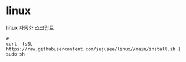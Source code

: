 # linux
linux 자동화 스크립트


```
# 
curl -fsSL https://raw.githubusercontent.com/jejusee/linux//main/install.sh | sudo sh
```
